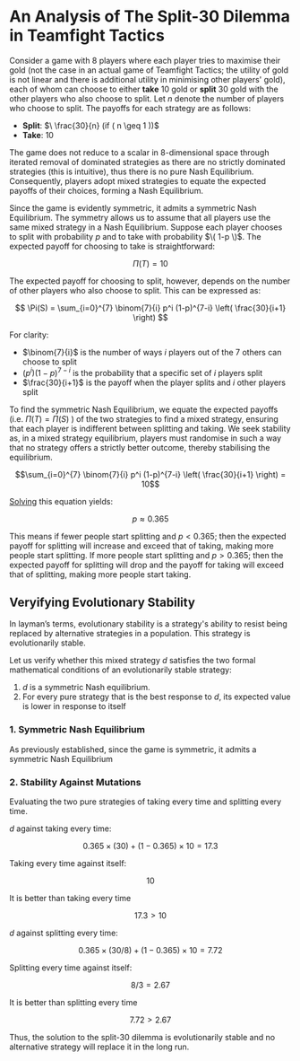 # An Analysis of The Split-30 Dilemma in Teamfight Tactics
Consider a game with 8 players where each player tries to maximise their gold (not the case in an actual game of Teamfight Tactics; the utility of gold is not linear and there is additional utility in minimising other players' gold), each of whom can choose to either **take** 10 gold or **split** 30 gold with the other players who also choose to split. Let $n$ denote the number of players who choose to split. The payoffs for each strategy are as follows:

- **Split**: $\ \frac{30}{n}   (if \( n \geq 1 \))\$
- **Take**: $10$

The game does not reduce to a scalar in 8-dimensional space through iterated removal of dominated strategies as there are no strictly dominated strategies (this is intuitive), thus there is no pure Nash Equilibrium. Consequently, players adopt mixed strategies to equate the expected payoffs of their choices, forming a Nash Equilibrium. 

Since the game is evidently symmetric, it admits a symmetric Nash Equilibrium. The symmetry allows us to assume that all players use the same mixed strategy in a Nash Equilibrium. Suppose each player chooses to split with probability $p$ and to take with probability $\( 1-p \)$. The expected payoff for choosing to take is straightforward:

$$\Pi(T) = 10$$

The expected payoff for choosing to split, however, depends on the number of other players who also choose to split. This can be expressed as:

$$ \Pi(S) = \sum_{i=0}^{7} \binom{7}{i} p^i (1-p)^{7-i} \left( \frac{30}{i+1} \right) $$

For clarity:
- $\binom{7}{i}$ is the number of ways $i$ players out of the 7 others can choose to split
- $(p^i)(1-p)^{7-i}$ is the probability that a specific set of $i$ players split
- $\frac{30}{i+1}$ is the payoff when the player splits and $i$ other players split

To find the symmetric Nash Equilibrium, we equate the expected payoffs (i.e. $\Pi(T)=\Pi(S)$ ) of the two strategies to find a mixed strategy, ensuring that each player is indifferent between splitting and taking. We seek stability as, in a mixed strategy equilibrium, players must randomise in such a way that no strategy offers a strictly better outcome, thereby stabilising the equilibrium.

$$\sum_{i=0}^{7} \binom{7}{i} p^i (1-p)^{7-i} \left( \frac{30}{i+1} \right) = 10$$

[Solving](numericalsolution.py) this equation yields:

$$p \approx 0.365$$

This means if fewer people start splitting and $p<0.365$; then the expected payoff for splitting will increase and exceed that of taking, making more people start splitting. If more people start splitting and $p>0.365$; then the expected payoff for splitting will drop and the payoff for taking will exceed that of splitting, making more people start taking.

## Veryifying Evolutionary Stability

In layman’s terms, evolutionary stability is a strategy's ability to resist being replaced by alternative strategies in a population. This strategy is evolutionarily stable. 

Let us verify whether this mixed strategy $d$ satisfies the two formal mathematical conditions of an evolutionarily stable strategy:

1. $d$ is a symmetric Nash equilibrium.
2. For every pure strategy that is the best response to $d$, its expected value is lower in response to itself

### 1. Symmetric Nash Equilibrium

As previously established, since the game is symmetric, it admits a symmetric Nash Equilibrium

### 2. Stability Against Mutations

Evaluating the two pure strategies of taking every time and splitting every time.

$d$ against taking every time:

$$0.365 \times (30) + (1 - 0.365) \times 10 = 17.3$$

Taking every time against itself: 

$$10$$

It is better than taking every time

$$17.3 > 10$$

$d$ against splitting every time:

$$0.365 \times (30/8) + (1 - 0.365) \times 10 = 7.72$$

Splitting every time against itself:

$$8/3 = 2.67$$ 

It is better than splitting every time

$$7.72 > 2.67$$

Thus, the solution to the split-30 dilemma is evolutionarily stable and no alternative strategy will replace it in the long run.
